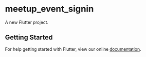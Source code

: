 # meetup_event_signin

A new Flutter project.

## Getting Started

For help getting started with Flutter, view our online
[documentation](https://flutter.io/).
